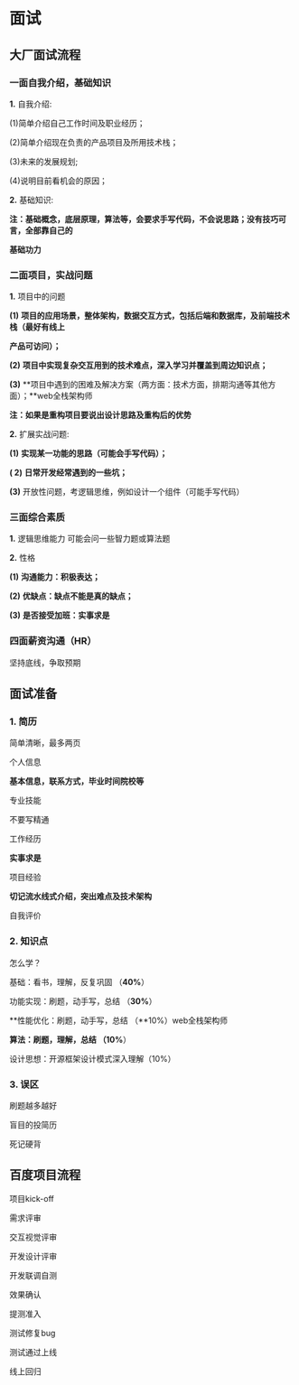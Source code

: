 # 面试

## 大厂面试流程

### 一面自我介绍，基础知识

**1.** 自我介绍:

(1)简单介绍自己工作时间及职业经历；

(2)简单介绍现在负责的产品项目及所用技术栈；

(3)未来的发展规划;

(4)说明目前看机会的原因；

**2.** 基础知识:

**注：基础概念，底层原理，算法等，会要求手写代码，不会说思路；没有技巧可言，全部靠自己的**

**基础功力**

### 二面项目，实战问题

**1.** 项目中的问题

**(1)** **项目的应用场景，整体架构，数据交互方式，包括后端和数据库，及前端技术栈（最好有线上**

**产品可访问）；**

**(2)** **项目中实现复杂交互用到的技术难点，深入学习并覆盖到周边知识点；**

**(3)** **项目中遇到的困难及解决方案（两方面：技术方面，排期沟通等其他方面）；**web全栈架构师

**注：如果是重构项目要说出设计思路及重构后的优势**

**2.** 扩展实战问题:

**(1)** **实现某一功能的思路（可能会手写代码）；**

**( 2)** **日常开发经常遇到的一些坑；**

**(3)** 开放性问题，考逻辑思维，例如设计一个组件（可能手写代码）

### 三面综合素质

**1.** 逻辑思维能力 可能会问一些智力题或算法题

**2.** 性格

**(1)** **沟通能力：积极表达；**

**(2)** **优缺点：缺点不能是真的缺点；**

**(3)** **是否接受加班：实事求是**

### 四面薪资沟通（HR）

坚持底线，争取预期



## **面试准备**



###  **1.** 简历

简单清晰，最多两页

个人信息

**基本信息，联系方式，毕业时间院校等**

专业技能

不要写精通

工作经历

**实事求是**

项目经验

**切记流水线式介绍，突出难点及技术架构**

自我评价

### **2.** 知识点

怎么学？

基础：看书，理解，反复巩固 （**40%**）

功能实现：刷题，动手写，总结 （**30%**）

**性能优化：刷题，动手写，总结 （**10%）web全栈架构师

**算法：刷题，理解，总结 （10%**）

设计思想：开源框架设计模式深入理解（10%）

### **3.** 误区

刷题越多越好

盲目的投简历

死记硬背

## **百度项目流程**

项目kick-off

需求评审

交互视觉评审

开发设计评审

开发联调自测

效果确认

提测准入

测试修复bug

测试通过上线

线上回归

















